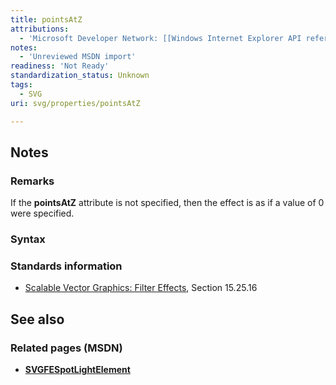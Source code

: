 ```yaml
---
title: pointsAtZ
attributions:
  - 'Microsoft Developer Network: [[Windows Internet Explorer API reference](http://msdn.microsoft.com/en-us/library/ie/hh828809%28v=vs.85%29.aspx) Article]'
notes:
  - 'Unreviewed MSDN import'
readiness: 'Not Ready'
standardization_status: Unknown
tags:
  - SVG
uri: svg/properties/pointsAtZ

---
```

## <span>Notes</span>

### <span>Remarks</span>

If the **pointsAtZ** attribute is not specified, then the effect is as if a value of 0 were specified.

### <span>Syntax</span>

### <span>Standards information</span>

-   [Scalable Vector Graphics: Filter Effects](http://go.microsoft.com/fwlink/p/?linkid=226062), Section 15.25.16

## <span>See also</span>

### <span>Related pages (MSDN)</span>

-   [**SVGFESpotLightElement**](/svg/elements/feSpotlight)
